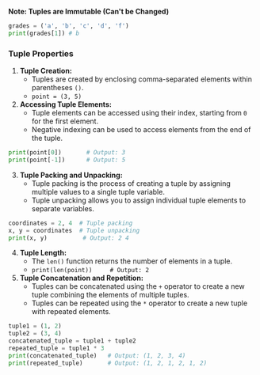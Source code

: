 **Note: Tuples are Immutable (Can't be Changed)**
```python
grades = ('a', 'b', 'c', 'd', 'f')
print(grades[1]) # b
```
### Tuple Properties
1. **Tuple Creation:**
	- Tuples are created by enclosing comma-separated elements within parentheses `()`.
	- `point = (3, 5)`
2. **Accessing Tuple Elements:**
	- Tuple elements can be accessed using their index, starting from `0` for the first element.
	- Negative indexing can be used to access elements from the end of the tuple.
```python
print(point[0])       # Output: 3 
print(point[-1])      # Output: 5
```
3. **Tuple Packing and Unpacking:**
	- Tuple packing is the process of creating a tuple by assigning multiple values to a single tuple variable.
	- Tuple unpacking allows you to assign individual tuple elements to separate variables.
```python
coordinates = 2, 4  # Tuple packing 
x, y = coordinates  # Tuple unpacking 
print(x, y)          # Output: 2 4
```
4. **Tuple Length:**
	- The `len()` function returns the number of elements in a tuple.
	- `print(len(point))     # Output: 2`
5. **Tuple Concatenation and Repetition:**
	- Tuples can be concatenated using the `+` operator to create a new tuple combining the elements of multiple tuples.
	- Tuples can be repeated using the `*` operator to create a new tuple with repeated elements.
```python
tuple1 = (1, 2) 
tuple2 = (3, 4) 
concatenated_tuple = tuple1 + tuple2 
repeated_tuple = tuple1 * 3 
print(concatenated_tuple)   # Output: (1, 2, 3, 4) 
print(repeated_tuple)       # Output: (1, 2, 1, 2, 1, 2)
```